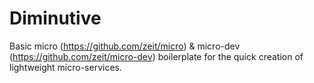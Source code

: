 
# Diminutive

Basic micro (https://github.com/zeit/micro) & micro-dev (https://github.com/zeit/micro-dev) boilerplate for the quick creation of lightweight micro-services.
